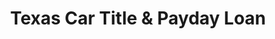 ---
title: "Texas Car Title & Payday Loan"
url: /kyle/texas-car-title-and-payday-loan/
shop: pawnbroker
---